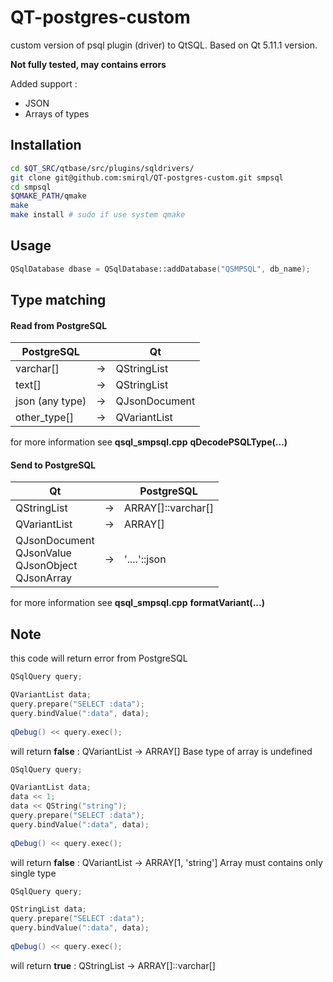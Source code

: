 # QT-postgres-custom
custom version of psql plugin (driver) to QtSQL. Based on Qt 5.11.1 version.

**Not fully tested, may contains errors**

Added support :
* JSON
* Arrays of types

## Installation

``` bash
cd $QT_SRC/qtbase/src/plugins/sqldrivers/
git clone git@github.com:smirql/QT-postgres-custom.git smpsql
cd smpsql
$QMAKE_PATH/qmake
make
make install # sudo if use system qmake
```

## Usage

``` c++
QSqlDatabase dbase = QSqlDatabase::addDatabase("QSMPSQL", db_name);
```
## Type matching

#### Read from PostgreSQL

| PostgreSQL |    | Qt |
|------------|:--:|----|
| varchar[] | -> | QStringList |
| text[] | -> | QStringList |
| json (any type) | -> | QJsonDocument |
| other_type[] | -> | QVariantList |

for more information see **qsql_smpsql.cpp** **qDecodePSQLType(...)**

#### Send to PostgreSQL

| Qt |    | PostgreSQL |
|----|:--:|------------|
| QStringList | -> | ARRAY[]::varchar[] |
| QVariantList | -> | ARRAY[] |
| QJsonDocument<br/>QJsonValue<br/>QJsonObject<br/>QJsonArray| -> | '....'::json |

for more information see **qsql_smpsql.cpp** **formatVariant(...)**


## Note

this code will return error from PostgreSQL

``` c++
QSqlQuery query;

QVariantList data;
query.prepare("SELECT :data");
query.bindValue(":data", data);
 
qDebug() << query.exec();
```
will return **false** : QVariantList -> ARRAY[] Base type of array is undefined

``` c++
QSqlQuery query;

QVariantList data;
data << 1;
data << QString("string");
query.prepare("SELECT :data");
query.bindValue(":data", data);
 
qDebug() << query.exec();
```
will return **false** : QVariantList -> ARRAY[1, 'string'] Array must contains only single type

``` c++
QSqlQuery query;

QStringList data;
query.prepare("SELECT :data");
query.bindValue(":data", data);
 
qDebug() << query.exec();
```
will return **true** : QStringList -> ARRAY[]::varchar[]

